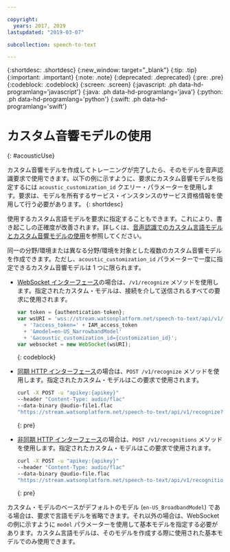 ```yaml
---

copyright:
  years: 2017, 2019
lastupdated: "2019-03-07"

subcollection: speech-to-text

---
```


{:shortdesc: .shortdesc}
{:new_window: target="_blank"}
{:tip: .tip}
{:important: .important}
{:note: .note}
{:deprecated: .deprecated}
{:pre: .pre}
{:codeblock: .codeblock}
{:screen: .screen}
{:javascript: .ph data-hd-programlang='javascript'}
{:java: .ph data-hd-programlang='java'}
{:python: .ph data-hd-programlang='python'}
{:swift: .ph data-hd-programlang='swift'}

# カスタム音響モデルの使用
{: #acousticUse}

カスタム音響モデルを作成してトレーニングが完了したら、そのモデルを音声認識要求で使用できます。以下の例に示すように、要求にカスタム音響モデルを指定するには `acoustic_customization_id` クエリー・パラメーターを使用します。要求は、モデルを所有するサービス・インスタンスのサービス資格情報を使用して行う必要があります。
{: shortdesc}

使用するカスタム言語モデルを要求に指定することもできます。これにより、書き起こしの正確度が改善されます。詳しくは、[音声認識でのカスタム言語モデルとカスタム音響モデルの使用](/docs/services/speech-to-text/acoustic-both.html#useBothRecognize)を参照してください。

同一の分野/環境または異なる分野/環境を対象とした複数のカスタム音響モデルを作成できます。ただし、`acoustic_customization_id` パラメーターで一度に指定できるカスタム音響モデルは 1 つに限られます。

-   [WebSocket インターフェース](/docs/services/speech-to-text/websockets.html)の場合は、`/v1/recognize` メソッドを使用します。指定されたカスタム・モデルは、接続を介して送信されるすべての要求に使用されます。

    ```javascript
    var token = {authentication-token};
    var wsURI = 'wss://stream.watsonplatform.net/speech-to-text/api/v1/recognize'
      + '?access_token=' + IAM_access_token
      + '&model=en-US_NarrowbandModel'
      + '&acoustic_customization_id={customization_id}';
    var websocket = new WebSocket(wsURI);
    ```
    {: codeblock}
-   [同期 HTTP インターフェース](/docs/services/speech-to-text/http.html)の場合は、`POST /v1/recognize` メソッドを使用します。指定されたカスタム・モデルはこの要求で使用されます。

    ```bash
    curl -X POST -u "apikey:{apikey}"
    --header "Content-Type: audio/flac"
    --data-binary @audio-file1.flac
    "https://stream.watsonplatform.net/speech-to-text/api/v1/recognize?acoustic_customization_id={customization_id}"
    ```
    {: pre}
-   [非同期 HTTP インターフェース](/docs/services/speech-to-text/async.html)の場合は、`POST /v1/recognitions` メソッドを使用します。指定されたカスタム・モデルはこの要求で使用されます。

    ```bash
    curl -X POST -u "apikey:{apikey}"
    --header "Content-Type: audio/flac"
    --data-binary @audio-file.flac
    "https://stream.watsonplatform.net/speech-to-text/api/v1/recognitions?acoustic_customization_id={customization_id}"
    ```
    {: pre}

カスタム・モデルのベースがデフォルトのモデル (`en-US_BroadbandModel`) である場合は、要求で言語モデルを省略できます。それ以外の場合は、WebSocket の例に示すように `model` パラメーターを使用して基本モデルを指定する必要があります。カスタム言語モデルは、そのモデルを作成する際に使用された基本モデルでのみ使用できます。
